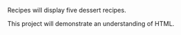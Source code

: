 Recipes will display five dessert recipes. 

This project will demonstrate an understanding of HTML.
